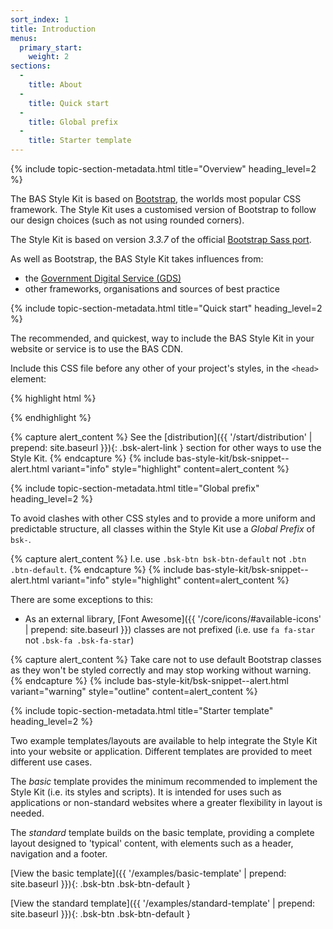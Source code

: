 ```yaml
---
sort_index: 1
title: Introduction
menus:
  primary_start:
    weight: 2
sections:
  -
    title: About
  -
    title: Quick start
  -
    title: Global prefix
  -
    title: Starter template
---
```


{% include topic-section-metadata.html
  title="Overview"
  heading_level=2
%}

The BAS Style Kit is based on [Bootstrap](https://www.getbootstrap.com), the worlds most popular CSS framework.
The Style Kit uses a customised version of Bootstrap to follow our design choices (such as not using rounded corners).

The Style Kit is based on version *3.3.7* of the official [Bootstrap Sass port](https://github.com/twbs/bootstrap-sass).

As well as Bootstrap, the BAS Style Kit takes influences from:

* the [Government Digital Service (GDS)](https://gds.blog.gov.uk/about/)
* other frameworks, organisations and sources of best practice

{% include topic-section-metadata.html
  title="Quick start"
  heading_level=2
%}

The recommended, and quickest, way to include the BAS Style Kit in your website or service is to use the BAS CDN.

Include this CSS file before any other of your project's styles, in the <code>&lt;head&gt;</code> element:

{% highlight html %}
<link rel="stylesheet" href="{{ site.data.variables.cdn_base }}/{% include bsk-version.html %}/css/bas-style-kit.min.css" integrity="
  {%- unless jekyll.environment == 'production' -%}
    {{ site.data.bsk_sri_base_staging['dist/css/bas-style-kit.min.css'] }}
  {%- else -%}
    {{ site.data.bsk_sri_base_production['dist/css/bas-style-kit.min.css'] }}
  {%- endunless -%}" crossorigin="anonymous">
{% endhighlight %}

{% capture alert_content %}
See the [distribution]({{ '/start/distribution' | prepend: site.baseurl }}){: .bsk-alert-link } section for other ways
to use the Style Kit.
{% endcapture %}
{% include bas-style-kit/bsk-snippet--alert.html
  variant="info"
  style="highlight"
  content=alert_content
%}

{% include topic-section-metadata.html
  title="Global prefix"
  heading_level=2
%}

To avoid clashes with other CSS styles and to provide a more uniform and predictable structure, all classes within the
Style Kit use a *Global Prefix* of `bsk-`.

{% capture alert_content %}
I.e. use `.bsk-btn bsk-btn-default` not `.btn .btn-default`.
{% endcapture %}
{% include bas-style-kit/bsk-snippet--alert.html
  variant="info"
  style="highlight"
  content=alert_content
%}

There are some exceptions to this:

* As an external library, [Font Awesome]({{ '/core/icons/#available-icons' | prepend: site.baseurl }}) classes are not
prefixed (i.e. use `fa fa-star` not `.bsk-fa .bsk-fa-star`)

{% capture alert_content %}
Take care not to use default Bootstrap classes as they won't be styled correctly and may stop working without warning.
{% endcapture %}
{% include bas-style-kit/bsk-snippet--alert.html
  variant="warning"
  style="outline"
  content=alert_content
%}

{% include topic-section-metadata.html
  title="Starter template"
  heading_level=2
%}

Two example templates/layouts are available to help integrate the Style Kit into your website or application. Different
templates are provided to meet different use cases.

The *basic* template provides the minimum recommended to implement the Style Kit (i.e. its styles and scripts). It is
intended for uses such as applications or non-standard websites where a greater flexibility in layout is needed.

The *standard* template builds on the basic template, providing a complete layout designed to 'typical' content, with
elements such as a header, navigation and a footer.

[View the basic template]({{ '/examples/basic-template' | prepend: site.baseurl }}){: .bsk-btn .bsk-btn-default }

[View the standard template]({{ '/examples/standard-template' | prepend: site.baseurl }}){: .bsk-btn .bsk-btn-default }

